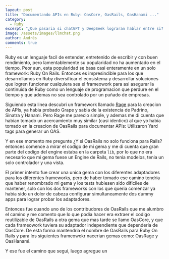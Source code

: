 ```yaml
---
layout: post
title: "Documentando APIs en Ruby: OasCore, OasRails, OasHanami ..."
category:
  - Ruby
excerpt: "¿Que pasaria si chatGPT y DeepSeek lograran hablar entre si?. Hice la prueba y me sorprendio el resultado."
image: /assets/images/llmchat.png
author: Andrés
comments: true
---
```


Ruby es un lenguaje facil de entender, entretenido de escribir y con buen rendimiento, pero lamentablemente su popularidad no ha aumentado en el tiempo. Peor aun, esta popularidad se basa casi enteramente en un solo framework: Ruby On Rails. Entonces es impresindible para los que desarrollamos en Ruby diversificar el ecosistema y desarrollar soluciones que logren funcionar cualquiera sea el frameowork para asi asegurar la continuida de Ruby como un lenguaje de programacion que perdure en el tiempo y que ademas no sea controlado por un puñado de empresas.

Siguiendo esta linea descubri un framework llamado [Rage]() para la creacion de APIs, ya habia probado Grape y sabia de la existencia de Padrino, Sinatra y Hanami. Pero Rage me parecio simple, y ademas me di cuenta que habian tomado un acercamiento muy similar (casi identico) al que yo habia tomado en la creacion de OasRails para documentar APIs: Utilizaron Yard tags para generar un OAS.

Y en ese momento me pregunte ¿Y si OasRails no solo funciona para Rails? entonces comence a mirar el codigo de mi gema y me di cuenta que gran parte del codigo del engine estaba en la carpeta `lib`, por lo que no era necesario que mi gema fuese un Engine de Rails, no tenia modelos, tenia un solo controlador y una vista.

El primer intento fue crear una unica gema con los diferentes adaptadores para los diferentes frameworks, pero de haber tomado ese camino tendria que haber renombrado mi gema y los tests hubiesen sido dificiles de mantener, solo con los dos frameworks con los que queria comenzar ya habia sido un dolor de cabeza configurar simultaneamente dos dummy apps para lograr probar los adaptadores.

Entonces fue cuando uno de los contribudores de OasRails que me alumbro el camino y me comento que lo que podia hacer era extraer el codigo reutilizable de OasRails a otra gema que mas tarde se llamo OasCore, y que cada frameowork tuviera su adaptador independiente que dependeria de OasCore. De esta forma mantendria el nombre de OasRails para Ruby On Rails y para los siguientes frameowokr nacerian gemas como: OasRage y OasHanami.

Y ese fue el camino que segui, luego agregue un
